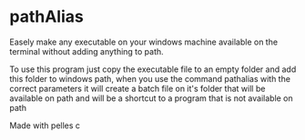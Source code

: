 # pathAlias
Easely make any executable on your windows machine available on the terminal without adding anything to path.

To use this program just copy the executable file to an empty folder and add this folder to windows path, when you use the command pathalias with the correct parameters it will create a batch file on it's folder that will be available on path and will be a shortcut to a program that is not available on path

Made with pelles c
